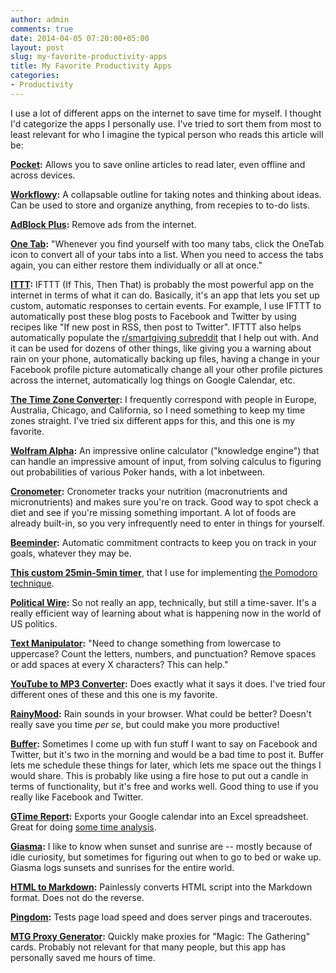 ```yaml
---
author: admin
comments: true
date: 2014-04-05 07:20:00+05:00
layout: post
slug: my-favorite-productivity-apps
title: My Favorite Productivity Apps
categories:
- Productivity
---
```


I use a lot of different apps on the internet to save time for myself.  I thought I'd categorize the apps I personally use.  I've tried to sort them from most to least relevant for who I imagine the typical person who reads this article will be:

**[Pocket](http://getpocket.com/):** Allows you to save online articles to read later, even offline and across devices.

**[Workflowy](https://workflowy.com/):** A collapsable outline for taking notes and thinking about ideas.  Can be used to store and organize anything, from recepies to to-do lists.

**[AdBlock Plus](https://adblockplus.org/en/chrome):** Remove ads from the internet.

**[One Tab](http://www.one-tab.com/):** "Whenever you find yourself with too many tabs, click the OneTab icon to convert all of your tabs into a list. When you need to access the tabs again, you can either restore them individually or all at once."<!-- more -->

**[ITTT](https://ifttt.com):** IFTTT (If This, Then That) is probably the most powerful app on the internet in terms of what it can do.  Basically, it's an app that lets you set up custom, automatic responses to certain events.  For example, I use IFTTT to automatically post these blog posts to Facebook and Twitter by using recipes like "If new post in RSS, then post to Twitter".  IFTTT also helps automatically populate the [r/smartgiving subreddit](http://www.reddit.com/r/smartgiving) that I help out with.  And it can be used for dozens of other things, like giving you a warning about rain on your phone, automatically backing up files, having a change in your Facebook profile picture automatically change all your other profile pictures across the internet, automatically log things on Google Calendar, etc.

**[The Time Zone Converter](http://www.thetimezoneconverter.com/):** I frequently correspond with people in Europe, Australia, Chicago, and California, so I need something to keep my time zones straight.  I've tried six different apps for this, and this one is my favorite.

**[Wolfram Alpha](https://www.wolframalpha.com/):** An impressive online calculator ("knowledge engine") that can handle an impressive amount of input, from solving calculus to figuring out probabilities of various Poker hands, with a lot inbetween.

**[Cronometer](https://cronometer.com/):** Cronometer tracks your nutrition (macronutrients and micronutrients) and makes sure you're on track.  Good way to spot check a diet and see if you're missing something important.  A lot of foods are already built-in, so you very infrequently need to enter in things for yourself.

**[Beeminder](https://www.beeminder.com/):** Automatic commitment contracts to keep you on track in your goals, whatever they may be.

**[This custom 25min-5min timer](http://www.online-stopwatch.com/full-screen-interval-timer/?c=vxv55r3380)**, that I use for implementing [the Pomodoro technique](http://pomodorotechnique.com/).

**[Political Wire](http://politicalwire.com/):** So not really an app, technically, but still a time-saver.  It's a really efficient way of learning about what is happening now in the world of US politics.

**[Text Manipulator](http://rumkin.com/tools/cipher/manipulate.php):** "Need to change something from lowercase to uppercase? Count the letters, numbers, and punctuation? Remove spaces or add spaces at every X characters? This can help."

**[YouTube to MP3 Converter](http://www.video2mp3.net/):** Does exactly what it says it does.  I've tried four different ones of these and this one is my favorite.

**[RainyMood](http://www.rainymood.com/):** Rain sounds in your browser.  What could be better?  Doesn't really save you time _per se_, but could make you more productive!

**[Buffer](https://bufferapp.com):** Sometimes I come up with fun stuff I want to say on Facebook and Twitter, but it's two in the morning and would be a bad time to post it.  Buffer lets me schedule these things for later, which lets me space out the things I would share.  This is probably like using a fire hose to put out a candle in terms of functionality, but it's free and works well.  Good thing to use if you really like Facebook and Twitter.

**[GTime Report](https://beta.gtimereport.com/):** Exports your Google calendar into an Excel spreadsheet.  Great for doing [some time analysis](http://everydayutilitarian.com/essays/personal-review-for-december-2013-february-2014/#title).

**[Giasma](http://www.gaisma.com/en/):** I like to know when sunset and sunrise are -- mostly because of idle curiosity, but sometimes for figuring out when to go to bed or wake up.  Giasma logs sunsets and sunrises for the entire world.

**[HTML to Markdown](http://domchristie.github.io/to-markdown/):** Painlessly converts HTML script into the Markdown format.  Does not do the reverse.

**[Pingdom](http://tools.pingdom.com/fpt/):** Tests page load speed and does server pings and traceroutes.

**[MTG Proxy Generator](http://magic.bluebones.net/proxies/):** Quickly make proxies for "Magic: The Gathering" cards.  Probably not relevant for that many people, but this app has personally saved me hours of time.
